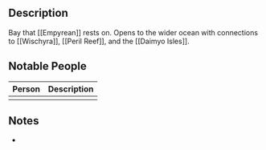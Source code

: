 ## Description
Bay that [[Empyrean]] rests on. Opens to the wider ocean with connections to [[Wischyra]], [[Peril Reef]], and the [[Daimyo Isles]].

## Notable People
| Person | Description |
| ------ | ----------- |
|        |             |

## Notes
* 